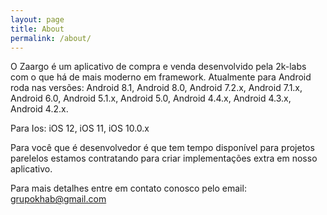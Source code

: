 ```yaml
---
layout: page
title: About
permalink: /about/
---
```


O Zaargo é um aplicativo de compra e venda desenvolvido pela 2k-labs com o que há de mais moderno em framework.
Atualmente para Android roda nas versões: Android 8.1, Android 8.0, Android 7.2.x, Android 7.1.x, Android 6.0, Android 5.1.x, Android 5.0, Android 4.4.x, Android 4.3.x, Android 4.2.x.

Para Ios: iOS 12, iOS 11, iOS 10.0.x

Para você que é desenvolvedor é que tem tempo disponível para projetos parelelos estamos contratando para criar implementações extra em nosso aplicativo.

Para mais detalhes entre em contato conosco pelo email: grupokhab@gmail.com
